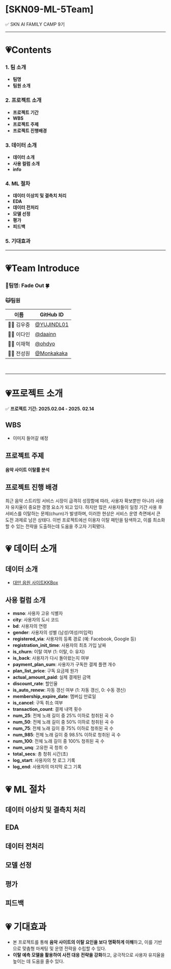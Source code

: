 # [SKN09-ML-5Team]
✅ SKN AI FAMILY CAMP 9기<br>

---
# 💗Contents
### 1. 팀 소개
- **팀명**
- **팀원 소개**

### 2. 프로젝트 소개
- **프로젝트 기간**
- **WBS**
- **프로젝트 주제**
- **프로젝트 진행배경**
 
### 3. 데이터 소개
- **데이터 소개**
- **사용 컬럼 소개**
- **info**

### 4. ML 절차
- **데이터 이상치 및 결측치 처리**
- **EDA**
- **데이터 전처리**
- **모델 선정**
- **평가**
- **피드백**

### 5. 기대효과

---

# 💗Team Introduce
### 🎃팀명: Fade Out 🍀<br>
### 🐱팀원

| 이름      | GitHub ID                          |
|-----------|------------------------------------|
| 🧑‍💻 김우중  | [@YUJINDL01](https://github.com/kwj9942) |
| 👩‍💻 이다인  | [@daainn](https://github.com/daainn)        |
| 👩‍💻 이재혁  | [@ohdyo](https://github.com/ohdyo)          |
| 👨‍💻 전성원  | [@Monkakaka](https://github.com/Hack012) |

<br>


---

# 💗프로젝트 소개
✅ **프로젝트 기간: 2025.02.04 - 2025. 02.14**
## WBS
- 이미지 들어갈 예정

## 프로젝트 주제
#### **음악 사이트 이탈률 분석**

## 프로젝트 진행 배경
최근 음악 스트리밍 서비스 시장이 급격히 성장함에 따라, 사용자 확보뿐만 아니라 사용자 유지율이 중요한 경쟁 요소가 되고 있다.
하지만 많은 사용자들이 일정 기간 사용 후 서비스를 이탈하는 문제(churn)가 발생하며, 이러한 현상은 서비스 운영 측면에서 큰 도전 과제로 남은 상태다.
이번 프로젝트에선 이용자 이탈 패턴을 탐색하고, 이를 최소화할 수 있는 전략을 도출하는데 도움을 주고자 기획됐다.

# 💗 데이터 소개
## 데이터 소개
- <a href="https://www.kaggle.com/competitions/kkbox-churn-prediction-challenge/data">대만 음원 사이트KKBox</a>
## 사용 컬럼 소개
- **msno**: 사용자 고유 식별자
- **city**: 사용자의 도시 코드
- **bd**: 사용자의 연령
- **gender**: 사용자의 성별 (남성/여성/미입력)
- **registered_via**: 사용자의 등록 경로 (예: Facebook, Google 등)
- **registration_init_time**: 사용자의 최초 가입 날짜
- **is_churn**: 이탈 여부 (1: 이탈, 0: 유지)
- **is_back**: 사용자가 다시 돌아왔는지 여부
- **payment_plan_sum**: 사용자가 구독한 결제 플랜 개수
- **plan_list_price**: 구독 요금제 원가
- **actual_amount_paid**: 실제 결제된 금액
- **discount_rate**: 할인율
- **is_auto_renew**: 자동 갱신 여부 (1: 자동 갱신, 0: 수동 갱신)
- **membership_expire_date**: 멤버십 만료일
- **is_cancel**: 구독 취소 여부
- **transaction_count**: 결제 내역 횟수
- **num_25**: 전체 노래 길이 중 25% 이하로 청취된 곡 수
- **num_50**: 전체 노래 길이 중 50% 이하로 청취된 곡 수
- **num_75**: 전체 노래 길이 중 75% 이하로 청취된 곡 수
- **num_985**: 전체 노래 길이 중 98.5% 이하로 청취된 곡 수
- **num_100**: 전체 노래 길이 중 100% 청취된 곡 수
- **num_unq**: 고유한 곡 청취 수
- **total_secs**: 총 청취 시간(초)
- **log_start**: 사용자의 첫 로그 기록
- **log_end**: 사용자의 마지막 로그 기록

# 💗 ML 절차
## 데이터 이상치 및 결측치 처리

## EDA

## 데이터 전처리

## 모델 선정

## 평가

## 피드백

# 💗 기대효과
- 본 프로젝트를 통해 **음악 사이트의 이탈 요인을 보다 명확하게 이해**하고, 이를 기반으로 맞춤형 마케팅 및 운영 전략을 수립할 수 있다.
- **이탈 예측 모델을 활용하여 사전 대응 전략을 강화**하고, 궁극적으로 사용자 유지율을 높이는 데 도움을 줄수 있다.
